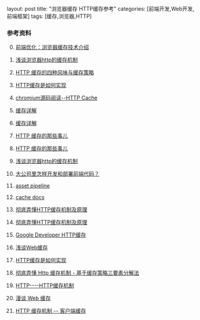 layout: post
title: "浏览器缓存 HTTP缓存参考"
categories: [前端开发,Web开发,前端框架]
tags: [缓存,浏览器,HTTP]

















### 参考资料

0. [前端优化：浏览器缓存技术介绍](https://juejin.im/post/5b9346dcf265da0aac6fbe57?utm_source=gold_browser_extension)
1.  [浅谈浏览器http的缓存机制](https://www.cnblogs.com/vajoy/p/5341664.html)

1. [HTTP 缓存的四种风味与缓存策略](https://segmentfault.com/a/1190000006689795)

2. [HTTP缓存是如何实现](http://caibaojian.com/http-cache.html)

3. [chromium源码阅读--HTTP Cache](https://www.cnblogs.com/danxi/p/7943408.html)

4. [缓存详解](http://blog.damonare.cn/2017/11/24/%E7%BC%93%E5%AD%98%E8%AF%A6%E8%A7%A3/)

5. [缓存详解](https://juejin.im/entry/5b121499f265da6e225cdded)

6. [HTTP 缓存的那些事儿](https://www.pandashen.com/2018/07/20/20180720110647/)

7. [HTTP 缓存的那些事儿](https://juejin.im/post/5b7c6d5b51882542cc2f4722)

8. [浅谈浏览器http的缓存机制](http://blog.damonare.cn/2017/11/24/%E7%BC%93%E5%AD%98%E8%AF%A6%E8%A7%A3/)

9. [大公司里怎样开发和部署前端代码？](https://www.zhihu.com/question/20790576)

10. [asset pipeline](https://ruby-china.github.io/rails-guides/asset_pipeline.html)

11. [cache docs](https://www.mnot.net/cache_docs/)

12. [彻底弄懂HTTP缓存机制及原理](https://www.cnblogs.com/chenqf/p/6386163.html)

13. [彻底弄懂HTTP缓存机制及原理](https://blog.csdn.net/WuLex/article/details/77767855)

14. [Google Developer HTTP缓存](https://developers.google.com/web/fundamentals/performance/optimizing-content-efficiency/http-caching?hl=zh-cn)

15. [浅谈Web缓存](http://www.alloyteam.com/2016/03/discussion-on-web-caching/?utm_source=caibaojian.com)

16. [HTTP缓存是如何实现](http://caibaojian.com/http-cache.html)

17. [彻底弄懂 Http 缓存机制 - 基于缓存策略三要素分解法](https://mp.weixin.qq.com/s/qOMO0LIdA47j3RjhbCWUEQ)

18. [HTTP----HTTP缓存机制](https://juejin.im/post/5a1d4e546fb9a0450f21af23)

19. [漫谈 Web 缓存](https://juejin.im/entry/57ba6293d342d3006be416b8)

20. [HTTP 缓存机制 -- 客户端缓存](https://juejin.im/entry/58c3d451da2f6056096b0dd6)